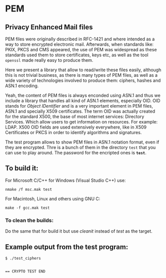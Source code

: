# PEM  
## Privacy Enhanced Mail files

PEM files were originally described in RFC-1421 and where intended as a way to store encrypted electronic mail. Afterwards, when standards like: PKIX, PKCS and CMS appeared, the use of PEM was widespread as these standards used them to store certificates, keys etc, as well as the  tool ```openssl``` made really easy to produce them.

Here we present a library that allow to read/write these files easily, although this is not trivial business, as there is many types of PEM files, as well as a wide variety of technologies involved to produce them: ciphers, hashes and ASN.1 encoding.

Yeah, the content of PEM files is always enconded using ASN.1 and thus we include a library that handles all kind of ASN.1 elements, especially OID. OID stands for *Object IDentifier* and is a very important element in PEM files, ASN.1 and specially X509 certificates. The term OID was actually created for the standard X500, the base of most internet services: Directory Services. Which allow users to get information on resources. For example: LDAP. X500 OID fields are used extensively everywhere, like in X509 Certificates or PKCS in order to identify algorithms and signatures.

The test program allows to show PEM files in ASN.1 notation format, even if they are encrypted. Thre is a bunch of them in the directory ```test``` that you can use to play around. The password for the encripted ones is **```test```**.

## To build it:

For Microsoft C/C++ for Windows (Visual Studio C++) use:  

```
nmake /f msc.mak test
```

For Macintosh, Linux and others using GNU C:

```
make -f gcc.mak test
```
### To clean the builds:

Do the same that for build it but use *cleanit* instead of *test* as the target.

## Example output from the test program:

```
$ ./test_ciphers


== CRYPTO TEST END
                     
```




